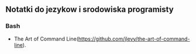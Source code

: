 ## Notatki do jezykow i srodowiska programisty

### Bash

*  The Art of Command Line(https://github.com/jlevy/the-art-of-command-line).
